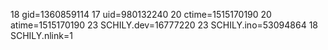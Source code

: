 18 gid=1360859114
17 uid=980132240
20 ctime=1515170190
20 atime=1515170190
23 SCHILY.dev=16777220
23 SCHILY.ino=53094864
18 SCHILY.nlink=1
